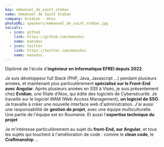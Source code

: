 ```yaml
---
key: emmanuel_de_saint_steban
name: Emmanuel de Saint Steban
company: Evidian - Atos
photoURL: speakers/emmanuel_de_saint_steban.jpg
socials:
  - icon: github
    link: https://github.com/manudss
    name: manudss
  - icon: twitter
    link: https://twitter.com/manudss
    name: manudss
---
```


Diplômé de l'école d'**ingénieur en Informatique EFREI depuis 2022**. 

Je suis développeur full Stack (PHP, Java, Javascript ...) pendant plusieurs années, et maintenant plus particulièrement **spécialisé sur le Front-End avec Angular**. 
Après plusieurs années en SSII à Viséo, je suis présentement chez **Evidian**, une filiale d'Atos, qui édite des logiciels de Cybersécurité. Je travaille sur le logiciel WAM (Web Access Management), **un logiciel de SSO**. Je travaille à créer une nouvelle interface web d'administration. J'ai aussi une responsabilité de **gestion de projet**, avec une équipe multiculturelle. Une partie de l'équipe est en Roumanie. Et aussi l'**expertise technique du projet**

Je m'intéresse particulièrement au sujet du **front-End, sur Angular**, et tous les sujets qui touchent à l'amélioration de code : comme le **clean code**, le **Craftmanship** ...